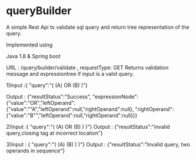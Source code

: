 # queryBuilder
A simple Rest Api to validate  sql query and return tree representation of the query.

Implemented using

Java 1.8 & Spring boot




 URL : /query/builder/validate   , requestType: GET
 Returns validation message and expressiontree if input is a valid query.
 
 
   
1)Input :{ "query":"( (A) OR (B) )"}

Output : 
{"resultStatus":"Success",
"expressionNode":{"value":"OR","leftOperand":{"value":"\"A","leftOperand":null,"rightOperand":null},
"rightOperand":{"value":"B\"","leftOperand":null,"rightOperand":null}}}



2)Input :{ "query":"( (A) OR (B) ) )"}
Output : {"resultStatus":"invalid query,closing tag at incorrect location"}


3)Input : { "query":"( (A) (B) ) )"}
Output : {"resultStatus":"Invalid query, two operands in sequence"}



